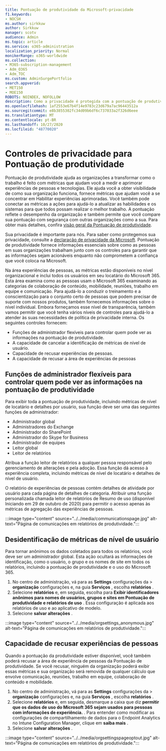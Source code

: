 ```yaml
---
title: Pontuação de produtividade da Microsoft-privacidade
f1.keywords:
- NOCSH
ms.author: sirkkuw
author: Sirkkuw
manager: scotv
audience: Admin
ms.topic: article
ms.service: o365-administration
localization_priority: Normal
monikerRange: o365-worldwide
ms.collection:
- M365-subscription-management
- Adm_O365
- Adm_TOC
ms.custom: AdminSurgePortfolio
search.appverid:
- MET150
- MOE150
ROBOTS: NOINDEX, NOFOLLOW
description: Como a privacidade é protegida com a pontuação de produtividade.
ms.openlocfilehash: 1af2553e67b4f14e9783c23d679a7ac96443512a
ms.sourcegitcommit: e8b3855302fc34d09b6df6c737033a2f326d6eee
ms.translationtype: MT
ms.contentlocale: pt-BR
ms.lasthandoff: 10/27/2020
ms.locfileid: "48770020"
---
```

# <a name="privacy-controls-for-productivity-score"></a>Controles de privacidade para Pontuação de produtividade

Pontuação de produtividade ajuda as organizações a transformar como o trabalho é feito com métricas que ajudam você a medir e aprimorar experiências de pessoas e tecnologias. Ele ajuda você a obter visibilidade de como sua organização funciona, fornece métricas que ajudam você a se concentrar em Habilitar experiências aprimoradas.  Você também pode conectar as métricas a ações para ajudá-lo a atualizar as habilidades e os sistemas para que todos possam realizar o melhor trabalho. A pontuação reflete o desempenho da organização e também permite que você compare sua pontuação com segurança com outras organizações como a sua.  Para obter mais detalhes, confira [visão geral da Pontuação de produtividade](productivity-score.md).

Sua privacidade é importante para nós. Para saber como protegemos sua privacidade, consulte a [declaração de privacidade da Microsoft](https://privacy.microsoft.com/privacystatement). Pontuação de produtividade fornece informações essenciais sobre como as pessoas em suas organizações trabalham junto com os controles para garantir que as informações sejam acionáveis enquanto não comprometem a confiança que você coloca na Microsoft.

Na área experiências de pessoas, as métricas estão disponíveis no nível organizacional e inclui todos os usuários em seu locatário do Microsoft 365. Esta área examina como as pessoas usam o Microsoft 365 examinando as categorias de colaboração de conteúdo, mobilidade, reuniões, trabalho em equipe e comunicação. Para ajudá-lo a conduzir o treinamento e a conscientização para o conjunto certo de pessoas que podem precisar de suporte com nossos produtos, também fornecemos informações sobre o nível individual. Embora forneçamos esse nível de transparência, também vamos permitir que você tenha vários níveis de controles para ajudá-lo a atender às suas necessidades de política de privacidade interna.
Os seguintes controles fornecem:

- Funções de administrador flexíveis para controlar quem pode ver as informações na pontuação de produtividade.
- A capacidade de cancelar a identificação de métricas de nível de usuário.
- Capacidade de recusar experiências de pessoas.
- A capacidade de recusar a área de experiências de pessoas

## <a name="flexible-admin-roles-to-control-who-can-see-the-information-in-productivity-score"></a>Funções de administrador flexíveis para controlar quem pode ver as informações na pontuação de produtividade

Para exibir toda a pontuação de produtividade, incluindo métricas de nível de locatário e detalhes por usuário, sua função deve ser uma das seguintes funções de administrador:

- Administrador global
- Administradores do Exchange
- Administrador do SharePoint
- Administrador do Skype for Business
- Administrador de equipes
- Leitor global
- Leitor de relatórios

Atribua a função leitor de relatórios a qualquer pessoa responsável pelo gerenciamento de alterações e pela adoção. Essa função dá acesso à experiência completa, incluindo métricas de nível de locatário e detalhes de nível de usuário.

O relatório de experiências de pessoas contém detalhes de atividade por usuário para cada página de detalhes de categoria. Atribuir uma função personalizada chamada leitor de relatórios de Resumo de uso (disponível Iniciando em 29 de outubro de 2020) para permitir o acesso apenas às métricas de agregação das experiências de pessoas.

:::image type="content" source="../../media/communicationspage.jpg" alt-text="Página de comunicações em relatórios de produtividade.":::

## <a name="de-identification-of-user-level-metrics"></a>Desidentificação de métricas de nível de usuário

Para tornar anônimos os dados coletados para todos os relatórios, você deve ser um administrador global. Esta ação ocultará as informações de identificação, como o usuário, o grupo e os nomes de site em todos os relatórios, incluindo a pontuação de produtividade e o uso do Microsoft 365.

1. No centro de administração, vá para as **Settings** configurações da   >   **organização** configurações e, na guia **Serviços** , escolha **relatórios** .
2. Selecione  **relatórios** e, em seguida, escolha para  **Exibir identificadores anônimos para nomes de usuários, grupos e sites em Pontuação de produtividade e relatórios de uso** . Essa configuração é aplicada aos relatórios de uso e ao aplicativo de modelo.
3. Selecione  **salvar alterações** .

:::image type="content" source="../../media/orgsettings_anonymous.jpg" alt-text="Página de comunicações em relatórios de produtividade.":::

## <a name="capability-to-opt-out-of-people-experiences"></a>Capacidade de recusar experiências de pessoas

Quando a pontuação da produtividade estiver disponível, você também poderá recusar a área de experiência de pessoas da Pontuação de produtividade. Se você recusar, ninguém da organização poderá exibir essas métricas e sua organização será removida de qualquer cálculo que envolve comunicação, reuniões, trabalho em equipe, colaboração de conteúdo e mobilidade.

1. No centro de administração, vá para as **Settings** configurações da   >   **organização** configurações e, na guia **Serviços** , escolha **relatórios** .
2. Selecione  **relatórios** e, em seguida, desmarque a caixa que diz  **permitir que os dados de uso do Microsoft 365 sejam usados para pessoas com informações de experiência.** . Para entender como modificar as configurações de compartilhamento de dados para o Endpoint Analytics no Intune Configuration Manager, clique em **saiba mais** .
3. Selecione  **salvar alterações** .

:::image type="content" source="../../media/orgsettingspageoptout.jpg" alt-text="Página de comunicações em relatórios de produtividade.":::